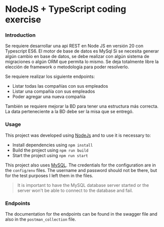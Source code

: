 # NodeJS + TypeScript coding exercise

### Introduction

Se requiere desarrollar una api REST en Node JS en versión 20 con Typescript ES6.
El motor de base de datos es MySql
Si se necesita generar algún cambio en base de datos, se debe realizar con algún sistema de migraciones o algún ORM que permita lo mismo.
Se deja totalmente libre la elección de framework o metodología para poder resolverlo.

Se requiere realizar los siguiente endpoints:
- Listar todas las compañías con sus empleados
- Listar una compañía con sus empleados
- Poder agregar una nueva compañía 

También se requiere mejorar la BD para tener una estructura más correcta. La data perteneciente a la BD debe ser la misa que se entregó.

### Usage

This project was developed using [NodeJs](https://nodejs.org/en) and to use it is necessary to:
 - Install dependencies using `npm install`
 - Build the project using `npm run build`
 - Start the project using `npm run start`

This project also uses [MySQL](https://www.mysql.com/). The credentials for the configuration are in the `config/env` files. The username and password should not be there, but for the test purposes I left them in the files.

> It is important to have the MySQL database server started or the server won't be able to connect to the database and fail.

### Endpoints

The documentation for the endpoints can be found in the swagger file and also in the `postman_collection` file.
